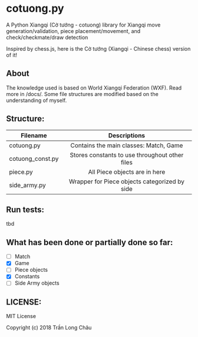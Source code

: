 # cotuong.py
A Python Xiangqi (Cờ tướng - cotuong) library for Xiangqi move generation/validation, piece placement/movement, and check/checkmate/draw detection

Inspired by chess.js, here is the Cờ tướng (Xiangqi - Chinese chess) version of it!

## About
The knowledge used is based on World Xiangqi Federation (WXF). Read more in /docs/.
Some file structures are modified based on the understanding of myself.

## Structure: 

| Filename                | Descriptions                                   |
| ----------------------- |:----------------------------------------------:|
| cotuong.py              | Contains the main classes: Match, Game         |
| cotuong_const.py        | Stores constants to use throughout other files |
| piece.py                | All Piece objects are in here                  |
| side_army.py            | Wrapper for Piece objects categorized by side  |

## Run tests: 
tbd 

## What has been done or partially done so far: 

- [ ] Match
- [x] Game
- [ ] Piece objects
- [x] Constants
- [ ] Side Army objects

## LICENSE: 

MIT License

Copyright (c) 2018 Trần Long Châu
